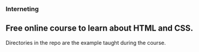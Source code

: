 ### Interneting

## Free online course to learn about HTML and CSS.

Directories in the repo are the example taught during the course.
